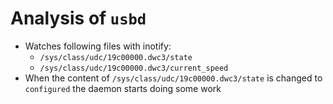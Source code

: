 # Analysis of `usbd`

- Watches following files with inotify:
  - `/sys/class/udc/19c00000.dwc3/state`
  - `/sys/class/udc/19c00000.dwc3/current_speed`
- When the content of `/sys/class/udc/19c00000.dwc3/state` is changed to `configured` the daemon starts doing some work
